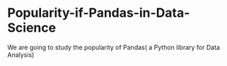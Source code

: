 # Popularity-if-Pandas-in-Data-Science
We are going to study the popularity of Pandas( a Python library for Data Analysis)
